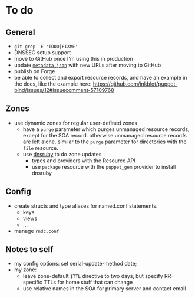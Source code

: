 <!-- SPDX-License-Identifier: GPL-3.0-or-later -->

# To do

## General

- `git grep -E 'TODO|FIXME'`
- DNSSEC setup support
- move to GitHub once I'm using this in production
- update [`metadata.json`](metadata.json) with new URLs after moving to GitHub
- publish on Forge
- be able to collect and export resource records, and have an example in the docs, like the
example here: https://github.com/inkblot/puppet-bind/issues/12#issuecomment-57109768

## Zones

- use dynamic zones for regular user-defined zones
  - have a `purge` parameter which purges unmanaged resource records, except for the SOA record.
    otherwise unmanaged resource records are left alone. similar to the `purge` parameter for
    directories with the `file` resource.
  - use [dnsruby](https://rubygems.org/gems/dnsruby) to do zone updates
    - types and providers with the Resource API
    - use `package` resource with the `puppet_gem` provider to install dnsruby

## Config

- create structs and type aliases for named.conf statements.
  - keys
  - views
  - ...
- manage `rndc.conf`

## Notes to self

- my config options: set serial-update-method date;
- my zone:
  - leave zone-default `$TTL` directive to two days, but specify RR-specific TTLs for home
    stuff that can change
  - use relative names in the SOA for primary server and contact email
